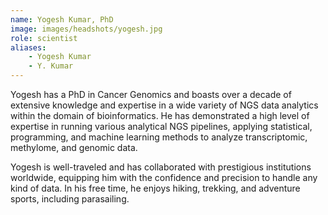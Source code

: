 ```yaml
---
name: Yogesh Kumar, PhD
image: images/headshots/yogesh.jpg
role: scientist
aliases:
    - Yogesh Kumar
    - Y. Kumar
---
```

Yogesh has a PhD in Cancer Genomics and boasts over a decade of extensive knowledge and expertise in a wide variety of NGS data analytics within the domain of bioinformatics. He has demonstrated a high level of expertise in running various analytical NGS pipelines, applying statistical, programming, and machine learning methods to analyze transcriptomic, methylome, and genomic data.

Yogesh is well-traveled and has collaborated with prestigious institutions worldwide, equipping him with the confidence and precision to handle any kind of data. In his free time, he enjoys hiking, trekking, and adventure sports, including parasailing.